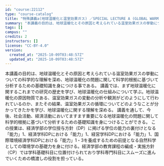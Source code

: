 ```yaml
---
id: "course:22112"
type: "course-catalog"
title: "特殊講義a(地球温暖化と温室効果ガス) ／SPECIAL LECTURE A (GLOBAL WARMING AND GREENHOUSE GASES)"
summary: "本講義の目的は、地球温暖化とその原因と考えられている温室効果ガスの挙動についての科学的な理解を深め、地球温暖化の問題に関して科学的根拠に基づいて分析するための基礎知識を身につける事である。 講義では、まず地球温暖化に関するこれまでの研究の歴…"
tags: []
campus: ""
credits: 2
instructors: []
license: "CC-BY-4.0"
version:
  created_at: "2025-10-09T03:48:57Z"
  updated_at: "2025-10-09T03:48:57Z"
---
```

本講義の目的は、地球温暖化とその原因と考えられている温室効果ガスの挙動についての科学的な理解を深め、地球温暖化の問題に関して科学的根拠に基づいて分析するための基礎知識を身につける事である。 講義では、まず地球温暖化に関するこれまでの研究の歴史を学び、地球温暖化の仕組みについて学ぶ。地球温暖化の原因物質である、温室効果ガスの変動の分析や観測がどのようにして行われているのか、またその結果、温室効果ガスの循環についてどのようなことが分かってきたかを学び、地球温暖化に関する理解を深める。 講義を通して、今後、社会活動、経済活動においてますます重要になる地球温暖化の問題に関して科学的根拠に基づいて分析するための基礎知識を身につけることができる。 この授業は、経済学部の学位授与方針（DP）に掲げる学位の能力の裏付けとなる「能力」1、経済学科DPにおける「能力」1、経営学科DPにおける「能力」1、国際環境経済学科DPにおける「能力」1・3を養成するための前提となる自然科学としての環境学の基礎力を身に付ける。経済学部の教育課程の編成・実施方針（CP）では学科基礎科目に位置付けられており学科専門科目にスムーズに進んでいくための橋渡しの役割を担っている。
